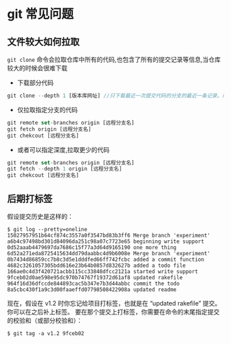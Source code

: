 # git 常见问题

## 文件较大如何拉取
`git clone` 命令会拉取仓库中所有的代码,也包含了所有的提交记录等信息,当仓库较大的时候会很难下载
* 下载部分代码
```js
git clone --depth 1 [版本库网址] //只下载最近一次提交代码的分支的最近一条记录。用log查看只能看到一条提交记录,忽略更早的提交记录
```
* 仅拉取指定分支的代码
```js
git remote set-branches origin [远程分支名]
git fetch origin [远程分支名]
git chekcout [远程分支名]
```
* 或者可以指定深度,拉取更少的代码
```js
git remote set-branches origin [远程分支名]
git fetch --depth 1 origin [远程分支名]
git chekcout [远程分支名]
```
## 后期打标签
假设提交历史是这样的：
```shell
$ git log --pretty=oneline
15027957951b64cf874c3557a0f3547bd83b3ff6 Merge branch 'experiment'
a6b4c97498bd301d84096da251c98a07c7723e65 beginning write support
0d52aaab4479697da7686c15f77a3d64d9165190 one more thing
6d52a271eda8725415634dd79daabbc4d9b6008e Merge branch 'experiment'
0b7434d86859cc7b8c3d5e1dddfed66ff742fcbc added a commit function
4682c3261057305bdd616e23b64b0857d832627b added a todo file
166ae0c4d3f420721acbb115cc33848dfcc2121a started write support
9fceb02d0ae598e95dc970b74767f19372d61af8 updated rakefile
964f16d36dfccde844893cac5b347e7b3d44abbc commit the todo
8a5cbc430f1a9c3d00faaeffd07798508422908a updated readme
```
现在，假设在 v1.2 时你忘记给项目打标签，也就是在 “updated rakefile” 提交。 你可以在之后补上标签。 要在那个提交上打标签，你需要在命令的末尾指定提交的校验和（或部分校验和）：
```shell
$ git tag -a v1.2 9fceb02
```
